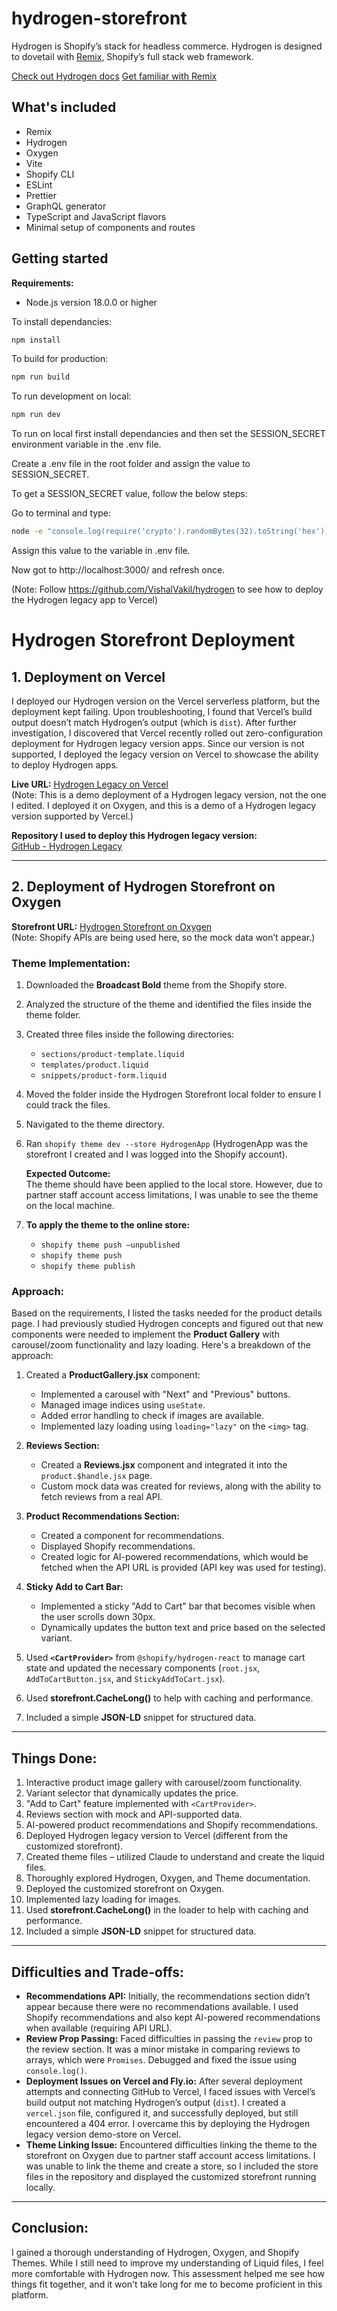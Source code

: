 # hydrogen-storefront

Hydrogen is Shopify’s stack for headless commerce. Hydrogen is designed to dovetail with [Remix](https://remix.run/), Shopify’s full stack web framework.

[Check out Hydrogen docs](https://shopify.dev/custom-storefronts/hydrogen)
[Get familiar with Remix](https://remix.run/docs/en/v1)

## What's included

- Remix
- Hydrogen
- Oxygen
- Vite
- Shopify CLI
- ESLint
- Prettier
- GraphQL generator
- TypeScript and JavaScript flavors
- Minimal setup of components and routes

## Getting started

**Requirements:**

- Node.js version 18.0.0 or higher

To install dependancies:
```bash
npm install
```

To build for production:
```bash
npm run build
```

To run development on local:
```bash
npm run dev
```

To run on local first install dependancies and then set the SESSION_SECRET environment variable in the .env file.

Create a .env file in the root folder and assign the value to SESSION_SECRET.

To get a SESSION_SECRET value, follow the below steps:

Go to terminal and type:
```bash
node -e "console.log(require('crypto').randomBytes(32).toString('hex'))"
```
Assign this value to the variable in .env file.

Now got to http://localhost:3000/ and refresh once.

(Note: Follow https://github.com/VishalVakil/hydrogen to see how to deploy the Hydrogen legacy app to Vercel)

# Hydrogen Storefront Deployment

## 1. Deployment on Vercel

I deployed our Hydrogen version on the Vercel serverless platform, but the deployment kept failing. Upon troubleshooting, I found that Vercel’s build output doesn’t match Hydrogen’s output (which is `dist`). After further investigation, I discovered that Vercel recently rolled out zero-configuration deployment for Hydrogen legacy version apps. Since our version is not supported, I deployed the legacy version on Vercel to showcase the ability to deploy Hydrogen apps.

**Live URL:** [Hydrogen Legacy on Vercel](https://hydrogen-ol5l.vercel.app/)  
(Note: This is a demo deployment of a Hydrogen legacy version, not the one I edited. I deployed it on Oxygen, and this is a demo of a Hydrogen legacy version supported by Vercel.)

**Repository I used to deploy this Hydrogen legacy version:**  
[GitHub - Hydrogen Legacy](https://github.com/VishalVakil/hydrogen)

---

## 2. Deployment of Hydrogen Storefront on Oxygen

**Storefront URL:** [Hydrogen Storefront on Oxygen](https://hydrogenapp-b2d4aa8a7dcacf141765.o2.myshopify.dev/)  
(Note: Shopify APIs are being used here, so the mock data won’t appear.)

### Theme Implementation:
1. Downloaded the **Broadcast Bold** theme from the Shopify store.
2. Analyzed the structure of the theme and identified the files inside the theme folder.
3. Created three files inside the following directories:
   - `sections/product-template.liquid`
   - `templates/product.liquid`
   - `snippets/product-form.liquid`
4. Moved the folder inside the Hydrogen Storefront local folder to ensure I could track the files.
5. Navigated to the theme directory.
6. Ran `shopify theme dev --store HydrogenApp` (HydrogenApp was the storefront I created and I was logged into the Shopify account).
   
   **Expected Outcome:**  
   The theme should have been applied to the local store. However, due to partner staff account access limitations, I was unable to see the theme on the local machine.

7. **To apply the theme to the online store:**
   - `shopify theme push –unpublished`
   - `shopify theme push`
   - `shopify theme publish`

### Approach:
Based on the requirements, I listed the tasks needed for the product details page. I had previously studied Hydrogen concepts and figured out that new components were needed to implement the **Product Gallery** with carousel/zoom functionality and lazy loading. Here's a breakdown of the approach:

1. Created a **ProductGallery.jsx** component:
   - Implemented a carousel with "Next" and "Previous" buttons.
   - Managed image indices using `useState`.
   - Added error handling to check if images are available.
   - Implemented lazy loading using `loading="lazy"` on the `<img>` tag.
   
2. **Reviews Section:**
   - Created a **Reviews.jsx** component and integrated it into the `product.$handle.jsx` page.
   - Custom mock data was created for reviews, along with the ability to fetch reviews from a real API.

3. **Product Recommendations Section:**
   - Created a component for recommendations.
   - Displayed Shopify recommendations.
   - Created logic for AI-powered recommendations, which would be fetched when the API URL is provided (API key was used for testing).

4. **Sticky Add to Cart Bar:**
   - Implemented a sticky "Add to Cart" bar that becomes visible when the user scrolls down 30px.
   - Dynamically updates the button text and price based on the selected variant.

5. Used **`<CartProvider>`** from `@shopify/hydrogen-react` to manage cart state and updated the necessary components (`root.jsx`, `AddToCartButton.jsx`, and `StickyAddToCart.jsx`).
6. Used **storefront.CacheLong()** to help with caching and performance.
7. Included a simple **JSON-LD** snippet for structured data.

---

## Things Done:
1. Interactive product image gallery with carousel/zoom functionality.
2. Variant selector that dynamically updates the price.
3. "Add to Cart" feature implemented with `<CartProvider>`.
4. Reviews section with mock and API-supported data.
5. AI-powered product recommendations and Shopify recommendations.
6. Deployed Hydrogen legacy version to Vercel (different from the customized storefront).
7. Created theme files – utilized Claude to understand and create the liquid files.
8. Thoroughly explored Hydrogen, Oxygen, and Theme documentation.
9. Deployed the customized storefront on Oxygen.
10. Implemented lazy loading for images.
11. Used **storefront.CacheLong()** in the loader to help with caching and performance.
12. Included a simple **JSON-LD** snippet for structured data.

---

## Difficulties and Trade-offs:
- **Recommendations API:** Initially, the recommendations section didn’t appear because there were no recommendations available. I used Shopify recommendations and also kept AI-powered recommendations when available (requiring API URL).
- **Review Prop Passing:** Faced difficulties in passing the `review` prop to the review section. It was a minor mistake in comparing reviews to arrays, which were `Promises`. Debugged and fixed the issue using `console.log()`.
- **Deployment Issues on Vercel and Fly.io:** After several deployment attempts and connecting GitHub to Vercel, I faced issues with Vercel’s build output not matching Hydrogen’s output (`dist`). I created a `vercel.json` file, configured it, and successfully deployed, but still encountered a 404 error. I overcame this by deploying the Hydrogen legacy version demo-store on Vercel.
- **Theme Linking Issue:** Encountered difficulties linking the theme to the storefront on Oxygen due to partner staff account access limitations. I was unable to link the theme and create a store, so I included the store files in the repository and displayed the customized storefront running locally.

---

## Conclusion:
I gained a thorough understanding of Hydrogen, Oxygen, and Shopify Themes. While I still need to improve my understanding of Liquid files, I feel more comfortable with Hydrogen now. This assessment helped me see how things fit together, and it won't take long for me to become proficient in this platform.


